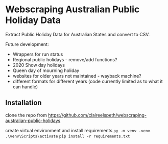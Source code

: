 # Webscraping Australian Public Holiday Data

Extract Public Holiday Data for Australian States and convert to CSV.

Future development:
* Wrappers for run status
* Regional public holidays - remove/add functions?
* 2020 Show day holidays
* Queen day of mourning holiday
* websites for older years not maintained - wayback machine?
* different formats for different years (code currently limited as to what it can handle)


## Installation
clone the repo from https://github.com/claireelspeth/webscraping-australian-public-holidays

create virtual environment and install requirements
`py -m venv .venv` 
`.\venv\Scripts\activate`
`pip install -r requirements.txt`



